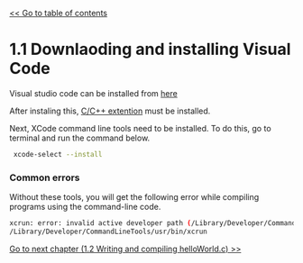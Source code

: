 [<< Go to table of contents](../readme.md)
# 1.1 Downlaoding and installing Visual Code

Visual studio code can be installed from [here](https://code.visualstudio.com/Download)

After instaling this, [C/C++ extention](https://marketplace.visualstudio.com/items?itemName=ms-vscode.cpptools) must be installed.

Next, XCode command line tools need to be installed. To do this, go to terminal and run the command below.

```sh
 xcode-select --install
 ```
 
### Common errors
 
 Without these tools, you will get the following error while compiling programs using the command-line code.
 
 ```sh
 xcrun: error: invalid active developer path (/Library/Developer/CommandLineTools), missing xcrun at:
 /Library/Developer/CommandLineTools/usr/bin/xcrun
```
[Go to next chapter (1.2 Writing and compiling helloWorld.c) >>](1-2-writing-and-compiling-helloWorld.md)
